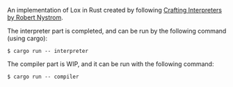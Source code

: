 An implementation of Lox in Rust created by following [Crafting Interpreters by Robert Nystrom](https://craftinginterpreters.com/).

The interpreter part is completed, and can be run by the following command (using cargo):

```
$ cargo run -- interpreter
```

The compiler part is WIP, and it can be run with the following command:

```
$ cargo run -- compiler
```